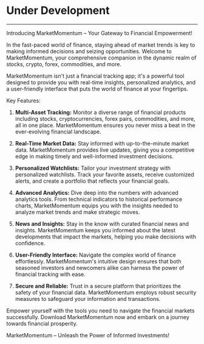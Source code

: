 # Under Development

---

Introducing MarketMomentum – Your Gateway to Financial Empowerment!

In the fast-paced world of finance, staying ahead of market trends is key to making informed decisions and seizing opportunities. Welcome to MarketMomentum, your comprehensive companion in the dynamic realm of stocks, crypto, forex, commodities, and more.

MarketMomentum isn't just a financial tracking app; it's a powerful tool designed to provide you with real-time insights, personalized analytics, and a user-friendly interface that puts the world of finance at your fingertips.

Key Features:

1. **Multi-Asset Tracking:** Monitor a diverse range of financial products including stocks, cryptocurrencies, forex pairs, commodities, and more, all in one place. MarketMomentum ensures you never miss a beat in the ever-evolving financial landscape.

2. **Real-Time Market Data:** Stay informed with up-to-the-minute market data. MarketMomentum provides live updates, giving you a competitive edge in making timely and well-informed investment decisions.

3. **Personalized Watchlists:** Tailor your investment strategy with personalized watchlists. Track your favorite assets, receive customized alerts, and create a portfolio that reflects your financial goals.

4. **Advanced Analytics:** Dive deep into the numbers with advanced analytics tools. From technical indicators to historical performance charts, MarketMomentum equips you with the insights needed to analyze market trends and make strategic moves.

5. **News and Insights:** Stay in the know with curated financial news and insights. MarketMomentum keeps you informed about the latest developments that impact the markets, helping you make decisions with confidence.

6. **User-Friendly Interface:** Navigate the complex world of finance effortlessly. MarketMomentum's intuitive design ensures that both seasoned investors and newcomers alike can harness the power of financial tracking with ease.

7. **Secure and Reliable:** Trust in a secure platform that prioritizes the safety of your financial data. MarketMomentum employs robust security measures to safeguard your information and transactions.

Empower yourself with the tools you need to navigate the financial markets successfully. Download MarketMomentum now and embark on a journey towards financial prosperity.

MarketMomentum – Unleash the Power of Informed Investments!
